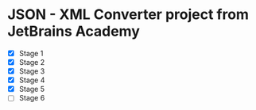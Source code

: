# JSON - XML Converter project from JetBrains Academy
- [X] Stage 1
- [X] Stage 2
- [X] Stage 3
- [X] Stage 4
- [X] Stage 5
- [ ] Stage 6